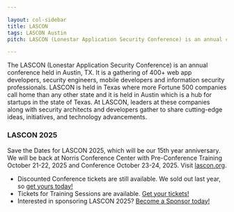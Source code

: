 ```yaml
---

layout: col-sidebar
title: LASCON
tags: LASCON Austin
pitch: LASCON (Lonestar Application Security Conference) is an annual conference held in Austin, TX.

---
```


<!-- rebuild 001 -->

The LASCON (Lonestar Application Security Conference) is an annual conference held in Austin, TX. It is a gathering of 400+ web app developers, security engineers, mobile developers and information security professionals. LASCON is held in Texas where more Fortune 500 companies call home than any other state and it is held in Austin which is a hub for startups in the state of Texas. At LASCON, leaders at these companies along with security architects and developers gather to share cutting-edge ideas, initiatives, and technology advancements.

### LASCON 2025 ###

Save the Dates for LASCON 2025, which will be our 15th year anniversary. We will be back at Norris Conference Center with Pre-Conference Training October 21-22, 2025 and Conference October 23-24, 2025. Visit <a href="https://lascon.org/" target="_blank">lascon.org</a>.

<ul>
 <li>Discounted Conference tickets are still available. We sold out last year, so <a href="https://lascon.org/tickets/" target="_blank">get yours today! </a></li>
 <li>Tickets for Training Sessions are available.  <a href="https://lascon2025-training.eventbrite.com">Get your tickets! </a></li>
 <li>Interested in sponsoring LASCON 2025? <a href="https://lascon.org/become-a-sponsor/" target="_blank">Become a Sponsor today! </a></li>
</ul>

